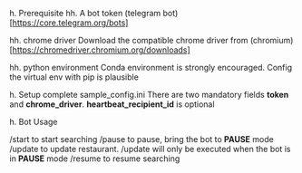 h. Prerequisite
hh. A bot token
(telegram bot)[https://core.telegram.org/bots]

hh. chrome driver
Download the compatible chrome driver from (chromium)[https://chromedriver.chromium.org/downloads]

hh. python environment
Conda environment is strongly encouraged. Config the virtual env with pip is plausible 

h. Setup
complete sample_config.ini
There are two mandatory fields **token** and **chrome_driver**. **heartbeat_recipient_id** is optional    


h. Bot Usage

/start to start searching
/pause to pause, bring the bot to **PAUSE** mode
/update to update restaurant. /update will only be executed when the bot is in **PAUSE** mode
/resume to resume searching


